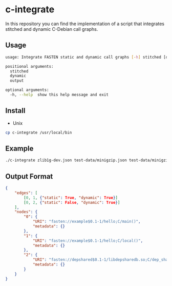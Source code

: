 c-integrate
===========

In this repository you can find the implementation of a script 
that integrates stitched and dynamic C-Debian call graphs.

Usage
-----

```bash
usage: Integrate FASTEN static and dynamic call graphs [-h] stitched [dynamic ...] output

positional arguments:
  stitched
  dynamic
  output

optional arguments:
  -h, --help  show this help message and exit
```

Install
-------

* Unix

```bash
cp c-integrate /usr/local/bin
```

Example
-------

```bash
./c-integrate zlib1g-dev.json test-data/minigzip.json test-data/minigzipsh.json out.json
```

Output Format
-------------

```json
{
    "edges": [
        [0, 1, {"static": True, "dynamic": True}]
        [0, 2, {"static": False, "dynamic": True}]
    ],
    "nodes": {
        "0": {
            "URI": "fasten://example$0.1-1/hello;C/main()",
            "metadata": {}
        },
        "1": {
            "URI": "fasten://example$0.1-1/hello;C/local()",
            "metadata": {}
        },
        "2": {
            "URI": "fasten://depshared$0.1-1/libdepsharedb.so;C/dep_shared_fun_b()",
            "metadata": {}
        }
    }
}
```
